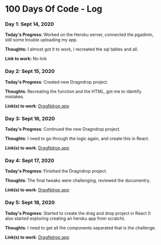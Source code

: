 # 100 Days Of Code - Log

### Day 1: Sept 14, 2020 

**Today's Progress**: Worked on the Heroku server, connected the pgadmin,  still some trouble uploading my app.

**Thoughts:** I almost got it to work, i recreated the sql tables and all.

**Link to work:** No link


### Day 2: Sept 15, 2020 

**Today's Progress**: Created new Dragndrop project.

**Thoughts**: Recreating the function and the HTML, got me to identify mistakes.

**Link(s) to work**: [DragNdrop app](https://github.com/SharonTahar/DragnDrop)


### Day 3: Sept 16, 2020 

**Today's Progress**: Continued the new Dragndrop project.

**Thoughts**: I need to go through the logic again, and create this in React.

**Link(s) to work**: [DragNdrop app](https://github.com/SharonTahar/DragnDrop)


### Day 4: Sept 17, 2020 

**Today's Progress**: Finished the Dragndrop project.

**Thoughts**: The final tweaks were challenging, reviewed the documentry.

**Link(s) to work**: [DragNdrop app](https://github.com/SharonTahar/DragnDrop)


### Day 5: Sept 18, 2020 

**Today's Progress**: Started to create the drag and drop project in React (I also started exploring creating an heroku app from scratch).

**Thoughts**: I need to get all the components separated that is the challenge.

**Link(s) to work**: [DragNdrop app](https://github.com/SharonTahar/DragnDrop)
